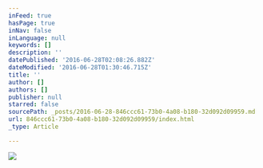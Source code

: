```yaml
---
inFeed: true
hasPage: true
inNav: false
inLanguage: null
keywords: []
description: ''
datePublished: '2016-06-28T02:08:26.882Z'
dateModified: '2016-06-28T01:30:46.715Z'
title: ''
author: []
authors: []
publisher: null
starred: false
sourcePath: _posts/2016-06-28-846ccc61-73b0-4a08-b180-32d092d09959.md
url: 846ccc61-73b0-4a08-b180-32d092d09959/index.html
_type: Article

---
```

![](https://the-grid-user-content.s3-us-west-2.amazonaws.com/c48daa79-30ed-4c1f-8246-5fb2b50cf946.jpg)